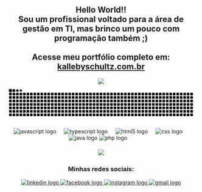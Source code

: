 <h2 align="center">
  Hello World!!<br>
  Sou um profissional voltado para a área de gestão em TI, mas brinco um pouco com programação também ;)<br><br>
  Acesse meu portfólio completo em: <a href="https://kallebyschultz.com.br" target="_blank">kallebyschultz.com.br</a>
</h2>

<div align="center">
  <img height="200" src="https://media.tenor.com/STBXSVflTdcAAAAi/rem-rotating-the-finger.gif" />
</div>

<picture>
  <source media="(prefers-color-scheme: dark)" srcset="https://raw.githubusercontent.com/KallebySchultz/KallebySchultz/output/github-contribution-grid-snake-dark.svg">
  <source media="(prefers-color-scheme: light)" srcset="https://raw.githubusercontent.com/KallebySchultz/KallebySchultz/output/github-contribution-grid-snake.svg">
  <img alt="github contribution grid snake animation" src="https://raw.githubusercontent.com/KallebySchultz/KallebySchultz/output/github-contribution-grid-snake.svg">
</picture>

<div align="center">
  <img src="https://cdn.jsdelivr.net/gh/devicons/devicon/icons/javascript/javascript-original.svg" height="40" alt="javascript logo" />
  <img width="12" />
  <img src="https://cdn.jsdelivr.net/gh/devicons/devicon/icons/typescript/typescript-original.svg" height="40" alt="typescript logo" />
  <img width="12" />
  <img src="https://cdn.jsdelivr.net/gh/devicons/devicon/icons/html5/html5-original.svg" height="40" alt="html5 logo" />
  <img width="12" />
  <img src="https://cdn.jsdelivr.net/gh/devicons/devicon/icons/css3/css3-original.svg" height="40" alt="css logo" />
  <img width="12" />
  <img src="https://cdn.jsdelivr.net/gh/devicons/devicon/icons/java/java-original.svg" height="40" alt="java logo" />
  <img src="https://cdn.jsdelivr.net/gh/devicons/devicon/icons/php/php-original.svg" height="40" alt="php logo"  />
  <img width="12" />
</div>

###

<div align="center">
  <img src="https://visitor-badge.laobi.icu/badge?page_id=KallebySchultz.KallebySchultz&left_text=Visitantes" />
</div>

###

<h3 align="center">Minhas redes sociais:</h3>

<div align="center">
  <a href="https://www.linkedin.com/in/kallebyschultz/" target="_blank">
    <img src="https://raw.githubusercontent.com/maurodesouza/profile-readme-generator/master/src/assets/icons/social/linkedin/default.svg" width="52" height="40" alt="linkedin logo" />
  </a>
  <a href="https://facebook.com/kallebyschultz" target="_blank">
    <img src="https://raw.githubusercontent.com/maurodesouza/profile-readme-generator/master/src/assets/icons/social/facebook/default.svg" width="52" height="40" alt="facebook logo" />
  </a>
  <a href="https://instagram.com/kallebyschultz" target="_blank">
    <img src="https://raw.githubusercontent.com/maurodesouza/profile-readme-generator/master/src/assets/icons/social/instagram/default.svg" width="52" height="40" alt="instagram logo" />
  </a>
  <a href="mailto:kallebyschultz@gmail.com" target="_blank">
    <img src="https://raw.githubusercontent.com/maurodesouza/profile-readme-generator/master/src/assets/icons/social/gmail/default.svg" width="52" height="40" alt="gmail logo" />
  </a>
</div>
